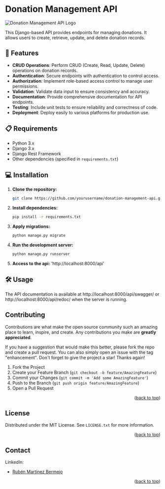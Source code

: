 # Donation Management API

![Donation Management API Logo](https://example.com/logo.png)

This Django-based API provides endpoints for managing donations. It allows users to create, retrieve, update, and delete donation records.

## 🚀 Features

- **CRUD Operations**: Perform CRUD (Create, Read, Update, Delete) operations on donation records.
- **Authentication**: Secure endpoints with authentication to control access.
- **Authorization**: Implement role-based access control to manage user permissions.
- **Validation**: Validate data input to ensure consistency and accuracy.
- **Documentation**: Provide comprehensive documentation for API endpoints.
- **Testing**: Include unit tests to ensure reliability and correctness of code.
- **Deployment**: Deploy easily to various platforms for production use.

## 📋 Requirements

- Python 3.x
- Django 3.x
- Django Rest Framework
- Other dependencies (specified in `requirements.txt`)

## 💻 Installation

1. **Clone the repository:**
   ```bash
   git clone https://github.com/yourusername/donation-management-api.git
2. **Install dependencies:**
   ```bash
   pip install -r requirements.txt
3. **Apply migrations:**
   ```bash
   python manage.py migrate
4. **Run the development server:**
   ```bash
   python manage.py runserver
5. **Access to the api:**
    'http://localhost:8000/api'

## 🛠️ Usage

The API documentation is available at http://localhost:8000/api/swagger/ or http://localhost:8000/api/redoc/ when the server is running.

## Contributing

Contributions are what make the open source community such an amazing place to learn, inspire, and create. Any contributions you make are **greatly appreciated**.

If you have a suggestion that would make this better, please fork the repo and create a pull request. You can also simply open an issue with the tag "enhancement".
Don't forget to give the project a star! Thanks again!

1. Fork the Project
2. Create your Feature Branch (`git checkout -b feature/AmazingFeature`)
3. Commit your Changes (`git commit -m 'Add some AmazingFeature'`)
4. Push to the Branch (`git push origin feature/AmazingFeature`)
5. Open a Pull Request

<p align="right">(<a href="#top">back to top</a>)</p>

<!-- LICENSE -->
## License

Distributed under the MIT License. See `LICENSE.txt` for more information.

<p align="right">(<a href="#top">back to top</a>)</p>

## Contact

LinkedIn:
- [Rubén Martínez Bermejo](https://es.linkedin.com/in/ruben-martinez-bermejo)

<p align="right">(<a href="#top">back to top</a>)</p>